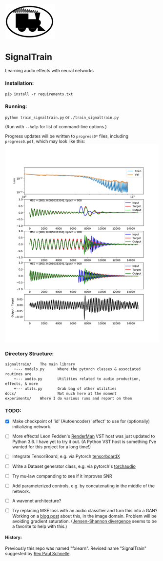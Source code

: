 ![images/stlogo.png](images/stlogo.png)
# SignalTrain

Learning audio effects with neural networks

### Installation:
`pip install -r requirements.txt`

### Running:
`python train_signaltrain.py` or `./train_signaltrain.py`

(Run with `--help` for list of command-line options.)

Progress updates will be written to `progress0*` files, including `progress0.pdf`, which may look like this:
![progress_example.png](images/progress_example.png)

### Directory Structure:
```
signaltrain/    The main library
    +--- models.py      Where the pytorch classes & associated routines are
    +--- audio.py       Utilities related to audio production, effects, & more
    +--- utils.py       Grab bag of other utilities
docs/                   Not much here at the moment
experiments/    Where I do various runs and report on them
```

### TODO:
* [x]  Make checkpoint of 'id' (Autoencoder) 'effect' to use for (optionally) initializing network.
* [ ]  More effects! Leon Fedden's [RenderMan](https://github.com/fedden/RenderMan) VST host was just updated to Python 3.6.  I have yet to try it out. (A Python VST host is something I've wanted for this project for a long time!)
* [ ]  Integrate TensorBoard, e.g. via Pytorch [tensorboardX](https://github.com/lanpa/tensorboard-pytorch)
* [ ]  Write a Dataset generator class, e.g. via pytorch's [torchaudio](https://github.com/pytorch/audio)
* [ ]  Try mu-law companding to see if it improves SNR
* [ ]  Add parameterized controls, e.g. by concatenating in the middle of the network. 
* [ ]  A wavenet architecture? 
* [ ]  Try replacing MSE loss with an audio classifier and turn this into a GAN? Working on a [blog post](https://github.com/drscotthawley/drscotthawley.github.io/blob/master/_drafts/Put-A-GAN-On-It.md) about this, in the image domain. Problem will be avoiding gradient saturation. ([Jensen-Shannon divergence](https://en.wikipedia.org/wiki/Jensen%E2%80%93Shannon_divergence) seems to be a favorite to help with this.)


#### History:
Previously this repo was named "fxlearn".  Revised name "SignalTrain" suggested by [Rex Paul Schnelle](https://rexmusic.us/).
